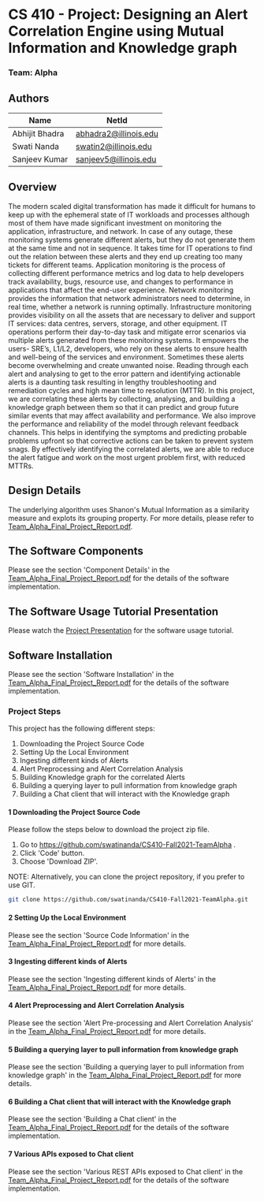 # CS 410 - Project: Designing an Alert Correlation Engine using Mutual Information and Knowledge graph

### Team: Alpha

## Authors
| Name                | NetId                 |
| ------------------- | --------------------- |
| Abhijit Bhadra         | abhadra2@illinois.edu |
| Swati Nanda         | swatin2@illinois.edu |
| Sanjeev Kumar         | sanjeev5@illinois.edu |

## Overview

The modern scaled digital transformation has made it difficult for humans to keep up with the ephemeral state of IT workloads and processes although most of them have made significant investment on monitoring the application, infrastructure, and network. In case of any outage, these monitoring systems generate different alerts, but they do not generate them at the same time and not in sequence. It takes time for IT operations to find out the relation between these alerts and they end up creating too many tickets for different teams.
Application monitoring is the process of collecting different performance metrics and log data to help developers track availability, bugs, resource use, and changes to performance in applications that affect the end-user experience. Network monitoring provides the information that network administrators need to determine, in real time, whether a network is running optimally. Infrastructure monitoring provides visibility on all the assets that are necessary to deliver and support IT services: data centres, servers, storage, and other equipment. IT operations perform their day-to-day task and mitigate error scenarios via multiple alerts generated from these monitoring systems. It empowers the users- SRE’s, L1/L2, developers, who rely on these alerts to ensure health and well-being of the services and environment. Sometimes these alerts become overwhelming and create unwanted noise. Reading through each alert and analysing to get to the error pattern and identifying actionable alerts is a daunting task resulting in lengthy troubleshooting and remediation cycles and high mean time to resolution (MTTR).
In this project, we are correlating these alerts by collecting, analysing, and building a knowledge graph between them so that it can predict and group future similar events that may affect availability and performance. We also improve the performance and reliability of the model through relevant feedback channels. This helps in identifying the symptoms and predicting probable problems upfront so that corrective actions can be taken to prevent system snags. By effectively identifying the correlated alerts, we are able to reduce the alert fatigue and work on the most urgent problem first, with reduced MTTRs.

## Design Details

The underlying algorithm uses Shanon's Mutual Information as a similarity measure and explots its grouping property.
For more details, please refer to [Team_Alpha_Final_Project_Report.pdf](/Team_Alpha_Final_Project_Report.pdf).

## The Software Components

Please see the section 'Component Details' in the [Team_Alpha_Final_Project_Report.pdf](/Team_Alpha_Final_Project_Report.pdf) for the details of the software  implementation.

## The Software Usage Tutorial Presentation

Please watch the [Project Presentation](https://mediaspace.illinois.edu/media/t/1_381l1bdt) for the software usage tutorial.

## Software  Installation

Please see the section 'Software Installation' in the [Team_Alpha_Final_Project_Report.pdf](/Team_Alpha_Final_Project_Report.pdf) for the details of the software  implementation.

### Project Steps

This project has the following different steps:

1. Downloading the Project Source Code
2. Setting Up the Local Environment
3. Ingesting different kinds of Alerts 
4. Alert Preprocessing and Alert Correlation Analysis
5. Building Knowledge graph for the correlated Alerts
6. Building a querying layer to pull information from knowledge graph
7. Building a Chat client that will interact with the Knowledge graph

#### 1 Downloading the Project Source Code

Please follow the steps below to download the project zip file.

1. Go to https://github.com/swatinanda/CS410-Fall2021-TeamAlpha .
2. Click 'Code' button.
3. Choose 'Download ZIP'.

NOTE: Alternatively, you can clone the project repository, if you prefer to use GIT.

```bash
git clone https://github.com/swatinanda/CS410-Fall2021-TeamAlpha.git
```

#### 2 Setting Up the Local Environment
Please see the section 'Source Code Information' in the [Team_Alpha_Final_Project_Report.pdf](/Team_Alpha_Final_Project_Report.pdf) for more details.

#### 3 Ingesting different kinds of Alerts

Please see the section 'Ingesting different kinds of Alerts' in the [Team_Alpha_Final_Project_Report.pdf](/Team_Alpha_Final_Project_Report.pdf) for more details.

#### 4 Alert Preprocessing and Alert Correlation Analysis
Please see the section 'Alert Pre-processing and Alert Correlation Analysis' in the [Team_Alpha_Final_Project_Report.pdf](/Team_Alpha_Final_Project_Report.pdf) for more details.

#### 5 Building a querying layer to pull information from knowledge graph
Please see the section 'Building a querying layer to pull information from knowledge graph' in the [Team_Alpha_Final_Project_Report.pdf](/Team_Alpha_Final_Project_Report.pdf) for more details.

#### 6 Building a Chat client that will interact with the Knowledge graph
Please see the section 'Building a Chat client' in the [Team_Alpha_Final_Project_Report.pdf](/Team_Alpha_Final_Project_Report.pdf) for the details of the software  implementation.

#### 7 Various APIs exposed to Chat client
Please see the section 'Various REST APIs exposed to Chat client' in the [Team_Alpha_Final_Project_Report.pdf](/Team_Alpha_Final_Project_Report.pdf) for the details of the software  implementation.
